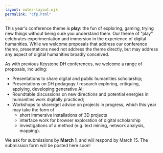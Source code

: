 ```yaml
---
layout: outer-layout.njk
permalink: "cfp.html"
---
```


This year's conference theme is **play**: the fun of exploring, gaming,
trying new things without being sure you understand them.
Our theme of "play" celebrates experimentation and immersion in the experience of digital humanities.
While we welcome proposals that address our conference theme, 
presentations need not address the theme directly, but may address any aspect of digital humanities broadly conceived. 

As with previous Keystone DH conferences, we welcome a range of proposals, including:
* Presentations to share digital and public humanities scholarship;
* Presentations on DH pedagogy / research exploring, critiquing, applying, developing generative AI;
* Roundtable discussions on new directions and potential energies in humanities work digitally practiced;
* Workshops to share/get advice on projects in progress, which this year may take the form of
  * short immersive installations of 3D projects 
  * interface work for browser exploration of digital scholarship
  * investigations of a method (e.g. text mining, network analysis, mapping).

We ask for submissions by **March 1**, and will respond by March 15. 
The submission form will be posted here soon!



 



    
